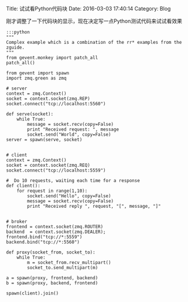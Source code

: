 Title: 试试看Python代码块
Date: 2016-03-03 17:40:14
Category: Blog

刚才调整了一下代码块的显示，现在决定写一点Python测试代码来试试看效果

    :::python
    """
    Complex example which is a combination of the rr* examples from the zguide.
    """
    from gevent.monkey import patch_all
    patch_all()
    
    from gevent import spawn
    import zmq.green as zmq
    
    # server
    context = zmq.Context()
    socket = context.socket(zmq.REP)
    socket.connect("tcp://localhost:5560")
    
    def serve(socket):
        while True:
            message = socket.recv(copy=False)
            print "Received request: ", message
            socket.send("World", copy=False)
    server = spawn(serve, socket)
    
    
    # client
    context = zmq.Context()
    socket = context.socket(zmq.REQ)
    socket.connect("tcp://localhost:5559")
    
    #  Do 10 requests, waiting each time for a response
    def client():
        for request in range(1,10):
            socket.send("Hello", copy=False)
            message = socket.recv(copy=False)
            print "Received reply ", request, "[", message, "]"
    
    
    # broker
    frontend = context.socket(zmq.ROUTER)
    backend  = context.socket(zmq.DEALER);
    frontend.bind("tcp://*:5559")
    backend.bind("tcp://*:5560")
    
    def proxy(socket_from, socket_to):
        while True:
            m = socket_from.recv_multipart()
            socket_to.send_multipart(m)
    
    a = spawn(proxy, frontend, backend)
    b = spawn(proxy, backend, frontend)
    
    spawn(client).join()
